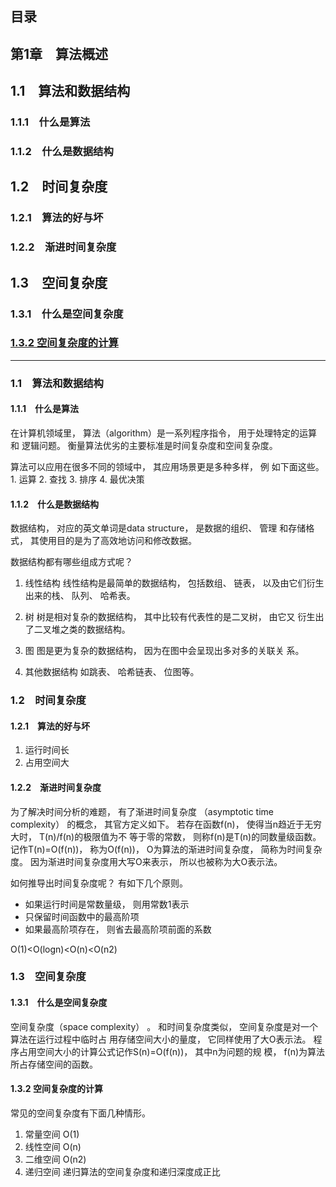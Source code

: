 ## 目录

## 第1章　算法概述
## 1.1　算法和数据结构　
### 1.1.1　什么是算法　
### 1.1.2　什么是数据结构　
## 1.2　时间复杂度　
### 1.2.1　算法的好与坏　
### 1.2.2　渐进时间复杂度　
## 1.3　空间复杂度
### 1.3.1　什么是空间复杂度
### [1.3.2 空间复杂度的计算](#1.3.2-空间复杂度的计算)



****

### 1.1　算法和数据结构　
#### 1.1.1　什么是算法

在计算机领域里， 算法（algorithm）是一系列程序指令， 用于处理特定的运算和
逻辑问题。
衡量算法优劣的主要标准是时间复杂度和空间复杂度。

算法可以应用在很多不同的领域中， 其应用场景更是多种多样， 例
如下面这些。1. 运算 2. 查找 3. 排序 4. 最优决策 

#### 1.1.2　什么是数据结构

数据结构， 对应的英文单词是data structure， 是数据的组织、 管理
和存储格式， 其使用目的是为了高效地访问和修改数据。

数据结构都有哪些组成方式呢？

1. 线性结构
线性结构是最简单的数据结构， 包括数组、 链表， 以及由它们衍生
出来的栈、 队列、 哈希表。

2. 树
树是相对复杂的数据结构， 其中比较有代表性的是二叉树， 由它又
衍生出了二叉堆之类的数据结构。

3. 图
图是更为复杂的数据结构， 因为在图中会呈现出多对多的关联关
系。

4. 其他数据结构
如跳表、 哈希链表、 位图等。

### 1.2　时间复杂度　
#### 1.2.1　算法的好与坏

1. 运行时间长
2. 占用空间大

#### 1.2.2　渐进时间复杂度

为了解决时间分析的难题， 有了渐进时间复杂度
（asymptotic time complexity） 的概念， 其官方定义如下。
若存在函数f(n)， 使得当n趋近于无穷大时， T(n)/f(n)的极限值为不
等于零的常数， 则称f(n)是T(n)的同数量级函数。 记作T(n)=O(f(n))， 称为O(f(n))， O为算法的渐进时间复杂度， 简称为时间复杂度。
因为渐进时间复杂度用大写O来表示， 所以也被称为大O表示法。

如何推导出时间复杂度呢？ 有如下几个原则。
- 如果运行时间是常数量级， 则用常数1表示
- 只保留时间函数中的最高阶项
- 如果最高阶项存在， 则省去最高阶项前面的系数

O(1)<O(logn)<O(n)<O(n2)


### 1.3　空间复杂度
#### 1.3.1　什么是空间复杂度

空间复杂度（space
complexity） 。
和时间复杂度类似， 空间复杂度是对一个算法在运行过程中临时占
用存储空间大小的量度， 它同样使用了大O表示法。
程序占用空间大小的计算公式记作S(n)=O(f(n))， 其中n为问题的规
模， f(n)为算法所占存储空间的函数。

#### 1.3.2 空间复杂度的计算

常见的空间复杂度有下面几种情形。

1. 常量空间 O(1)
2. 线性空间 O(n)
3. 二维空间 O(n2)
4. 递归空间 递归算法的空间复杂度和递归深度成正比
